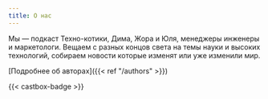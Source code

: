 ```yaml
---
title: О нас
---
```

Мы — подкаст Техно-котики, Дима, Жора и Юля, менеджеры инженеры и маркетологи.
Вещаем с разных концов света на темы науки и высоких технологий, собираем новости которые изменят или уже изменили мир.

[Подробнее об авторах]({{< ref "/authors" >}})

{{< castbox-badge >}}